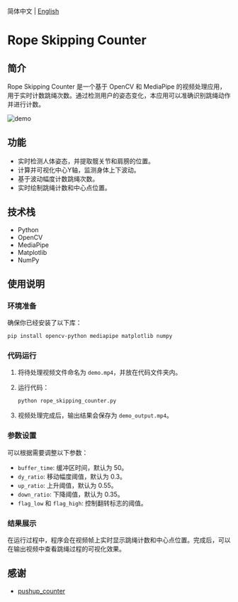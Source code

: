 简体中文 | [English](README.md)

# Rope Skipping Counter

## 简介

Rope Skipping Counter 是一个基于 OpenCV 和 MediaPipe 的视频处理应用，用于实时计数跳绳次数。通过检测用户的姿态变化，本应用可以准确识别跳绳动作并进行计数。

![demo](demo.gif)

## 功能

- 实时检测人体姿态，并提取髋关节和肩膀的位置。
- 计算并可视化中心Y轴，监测身体上下波动。
- 基于波动幅度计数跳绳次数。
- 实时绘制跳绳计数和中心点位置。

## 技术栈

- Python
- OpenCV
- MediaPipe
- Matplotlib
- NumPy

## 使用说明

### 环境准备

确保你已经安装了以下库：

```bash
pip install opencv-python mediapipe matplotlib numpy
```

### 代码运行

1. 将待处理视频文件命名为 `demo.mp4`，并放在代码文件夹内。
2. 运行代码：

   ```bash
   python rope_skipping_counter.py
   ```

3. 视频处理完成后，输出结果会保存为 `demo_output.mp4`。

### 参数设置

可以根据需要调整以下参数：

- `buffer_time`: 缓冲区时间，默认为 50。
- `dy_ratio`: 移动幅度阈值，默认为 0.3。
- `up_ratio`: 上升阈值，默认为 0.55。
- `down_ratio`: 下降阈值，默认为 0.35。
- `flag_low` 和 `flag_high`: 控制翻转标志的阈值。

### 结果展示

在运行过程中，程序会在视频帧上实时显示跳绳计数和中心点位置。完成后，可以在输出视频中查看跳绳过程的可视化效果。

## 感谢

* [pushup_counter](https://github.com/hacklavya/pushup_counter)
